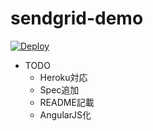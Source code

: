 sendgrid-demo
=============

[![Deploy](https://www.herokucdn.com/deploy/button.png)](https://heroku.com/deploy)

- TODO  
  - Heroku対応  
  - Spec追加  
  - README記載  
  - AngularJS化  
